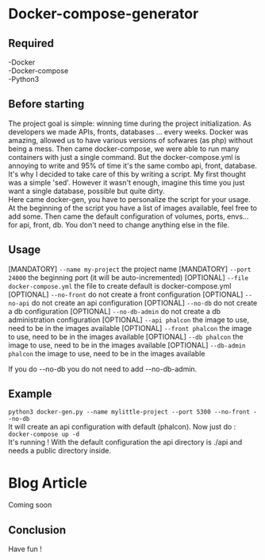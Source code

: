 # Docker-compose-generator

## Required
-Docker  
-Docker-compose  
-Python3


## Before starting
The project goal is simple: winning time during the project initialization.
As developers we made APIs, fronts, databases ... every weeks.
Docker was amazing, allowed us to have various versions of sofwares (as php) without being a mess.
Then came docker-compose, we were able to run many containers with just a single command.
But the docker-compose.yml is annoying to write and 95% of time it's the same combo api, front, database.
It's why I decided to take care of this by writing a script. My first thought was a simple 'sed'. 
However it wasn't enough, imagine this time you just want a single database, possible but quite dirty.\
Here came docker-gen, you have to personalize the script for your usage.
At the beginning of the script you have a list of images available, feel free to add some.
Then came the default configuration of volumes, ports, envs... for api, front, db.
You don't need to change anything else in the file.

## Usage
[MANDATORY] `--name my-project` the project name
[MANDATORY] `--port 24000` the beginning port (it will be auto-incremented)
[OPTIONAL]  `--file docker-compose.yml` the file to create default is docker-compose.yml
[OPTIONAL]  `--no-front` do not create a front configuration
[OPTIONAL]  `--no-api` do not create an api configuration
[OPTIONAL]  `--no-db` do not create a db configuration
[OPTIONAL]  `--no-db-admin` do not create a db administration configuration
[OPTIONAL]  `--api phalcon` the image to use, need to be in the images available
[OPTIONAL]  `--front phalcon` the image to use, need to be in the images available
[OPTIONAL]  `--db phalcon` the image to use, need to be in the images available
[OPTIONAL]  `--db-admin phalcon` the image to use, need to be in the images available

If you do --no-db you do not need to add --no-db-admin.

## Example
`python3 docker-gen.py --name mylittle-project --port 5300 --no-front --no-db`  
It will create an api configuration with default (phalcon). Now just do :  
`docker-compose up -d`  
It's running ! With the default configuration the api directory is ./api and needs a public directory inside.


# Blog Article
Coming soon

## Conclusion
Have fun !
